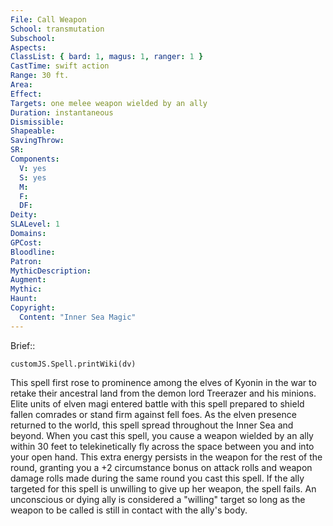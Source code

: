 ```yaml
---
File: Call Weapon
School: transmutation
Subschool: 
Aspects: 
ClassList: { bard: 1, magus: 1, ranger: 1 }
CastTime: swift action
Range: 30 ft.
Area: 
Effect: 
Targets: one melee weapon wielded by an ally
Duration: instantaneous
Dismissible: 
Shapeable: 
SavingThrow: 
SR: 
Components:
  V: yes
  S: yes
  M: 
  F: 
  DF: 
Deity: 
SLALevel: 1
Domains: 
GPCost: 
Bloodline: 
Patron: 
MythicDescription: 
Augment: 
Mythic: 
Haunt: 
Copyright:
  Content: "Inner Sea Magic"
---
```

Brief:: 

```dataviewjs
customJS.Spell.printWiki(dv)
```

This spell first rose to prominence among the elves of Kyonin in the war to retake their ancestral land from the demon lord Treerazer and his minions. Elite units of elven magi entered battle with this spell prepared to shield fallen comrades or stand firm against fell foes. As the elven presence returned to the world, this spell spread throughout the Inner Sea and beyond.  When you cast this spell, you cause a weapon wielded by an ally within 30 feet to telekinetically fly across the space between you and into your open hand. This extra energy persists in the weapon for the rest of the round, granting you a +2 circumstance bonus on attack rolls and weapon damage rolls made during the same round you cast this spell.  If the ally targeted for this spell is unwilling to give up her weapon, the spell fails. An unconscious or dying ally is considered a "willing" target so long as the weapon to be called is still in contact with the ally's body.
